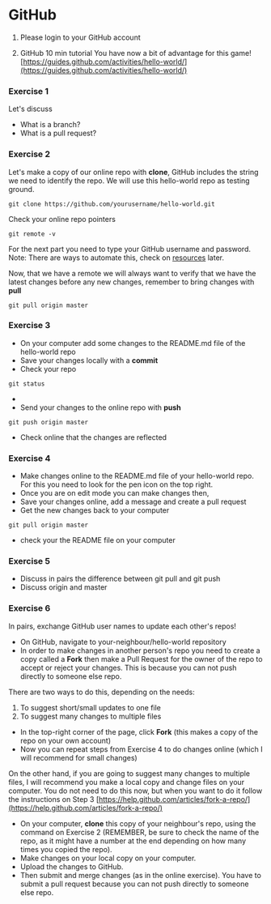 # GitHub

1. Please login to your GitHub account

2. GitHub 10 min tutorial
You have now a bit of advantage for this game!
[https://guides.github.com/activities/hello-world/](https://guides.github.com/activities/hello-world/)

### Exercise 1

Let's discuss

- What is a branch?
- What is a pull request?

### Exercise 2

Let's make a copy of our online repo with **clone**,
GitHub includes the string we need to identify the repo. We will use this hello-world repo as testing ground.

```{unix}
git clone https://github.com/yourusername/hello-world.git
```
Check your online repo pointers
```{unix}
git remote -v
```
For the next part you need to type your GitHub username and password. Note: There are ways to automate this, check on [resources](./007_resources) later.

Now, that we have a remote we will always want to verify that we have the latest changes before any new changes, remember to bring changes with **pull**
```{unix}
git pull origin master
```
### Exercise 3
- On your computer add some changes to the README.md file of the hello-world repo
- Save your changes locally with a **commit**
- Check your repo
```{unix}
git status
```
-
- Send your changes to the online repo with **push**
```{unix}
git push origin master
```
- Check online that the changes are reflected

### Exercise 4
- Make changes online to the README.md file of your hello-world repo. For this you need to look for the pen icon on the top right.
- Once you are on edit mode you can make changes then,
- Save your changes online, add a message and create a pull request
- Get the new changes back to your computer
```{unix}
git pull origin master
```
- check your the README file on your computer

### Exercise 5

- Discuss in pairs the difference between git pull and git push
- Discuss origin and master

### Exercise 6

In pairs, exchange GitHub user names to update each other's repos!

- On GitHub, navigate to your-neighbour/hello-world repository
- In order to make changes in another person's repo you need to create a copy called a **Fork** then make a Pull Request for the owner of the repo to accept or reject your changes. This is because you can not push directly to someone else repo.

There are two ways to do this, depending on the needs:
1. To suggest short/small updates to one file
2. To suggest many changes to multiple files

- In the top-right corner of the page, click **Fork** (this makes a copy of the repo on your own account)
- Now you can repeat steps from Exercise 4 to do changes online (which I will recommend for small changes)

On the other hand, if you are going to suggest many changes to multiple files, I will recommend you make a local copy and change files on your computer. You do not need to do this now, but when you want to do it follow the instructions on Step 3 [https://help.github.com/articles/fork-a-repo/](https://help.github.com/articles/fork-a-repo/)

- On your computer, **clone** this copy of your neighbour's repo, using the command on Exercise 2 (REMEMBER, be sure to check the name of the repo, as it might have a number at the end depending on how many times you copied the repo).
- Make changes on your local copy on your computer.
- Upload the changes to GitHub.
- Then submit
and merge changes (as in the online exercise).
You have to submit a pull request because you can not push directly to someone else repo.
